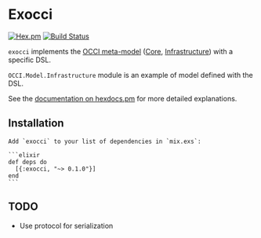 # Exocci

[![Hex.pm](https://img.shields.io/hexpm/v/occi.svg)](https://hex.pm/packages/occi) [![Build Status](https://travis-ci.org/erocci/exocci.svg?branch=master)](https://travis-ci.org/erocci/exocci)

`exocci` implements
the [OCCI meta-model](http://occi-wg.org/about/specification/)
([Core](http://ogf.org/documents/GFD.221.pdf),
[Infrastructure](http://ogf.org/documents/GFD.224.pdf)) with a specific DSL.

`OCCI.Model.Infrastructure` module is an example of model defined with the DSL.

See the [documentation on hexdocs.pm](http://hexdocs.pm/occi) for more
detailed explanations.

## Installation

    Add `exocci` to your list of dependencies in `mix.exs`:

    ```elixir
    def deps do
      [{:exocci, "~> 0.1.0"}]
    end
    ```

## TODO

* Use protocol for serialization
